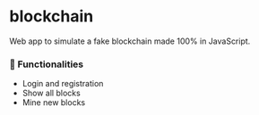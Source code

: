 # blockchain

Web app to simulate a fake blockchain made 100% in JavaScript.

### :rocket: Functionalities
- Login and registration
- Show all blocks
- Mine new blocks
